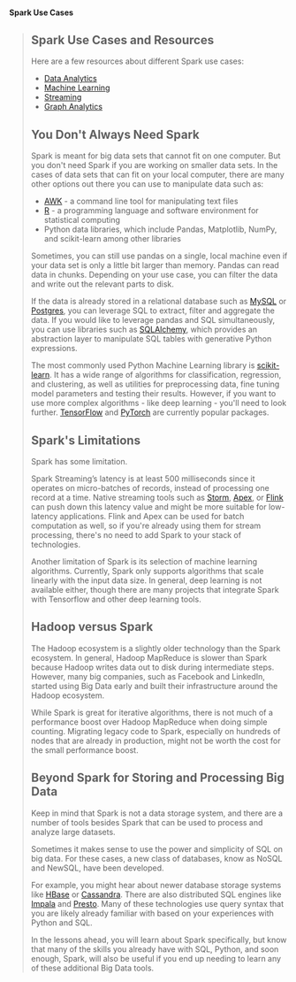 #### Spark Use Cases

>## Spark Use Cases and Resources
>
>Here are a few resources about different Spark use cases:
>
>- [Data Analytics](https://spark.apache.org/sql/)
>- [Machine Learning](https://spark.apache.org/mllib/)
>- [Streaming](https://spark.apache.org/streaming/)
>- [Graph Analytics](https://spark.apache.org/graphx/)
>
>## You Don't Always Need Spark
>
>Spark is meant for big data sets that cannot fit on one computer. But you don't need Spark if you are working on smaller data sets. In the cases of data sets that can fit on your local computer, there are many other options out there you can use to manipulate data such as:
>
>- [AWK](https://en.wikipedia.org/wiki/AWK) - a command line tool for manipulating text files
>- [R](https://www.r-project.org/) - a programming language and software environment for statistical computing
>- Python data libraries, which include Pandas, Matplotlib, NumPy, and scikit-learn among other libraries
>
>Sometimes, you can still use pandas on a single, local machine even if your data set is only a little bit larger than memory. Pandas can read data in chunks. Depending on your use case, you can filter the data and write out the relevant parts to disk.
>
>If the data is already stored in a relational database such as [MySQL](https://www.mysql.com/) or [Postgres](https://www.postgresql.org/), you can leverage SQL to extract, filter and aggregate the data. If you would like to leverage pandas and SQL simultaneously, you can use libraries such as [SQLAlchemy](https://www.sqlalchemy.org/), which provides an abstraction layer to manipulate SQL tables with generative Python expressions.
>
>The most commonly used Python Machine Learning library is [scikit-learn](http://scikit-learn.org/stable/). It has a wide range of algorithms for classification, regression, and clustering, as well as utilities for preprocessing data, fine tuning model parameters and testing their results. However, if you want to use more complex algorithms - like deep learning - you'll need to look further. [TensorFlow](https://www.tensorflow.org/) and [PyTorch](https://pytorch.org/) are currently popular packages.
>
>## Spark's Limitations
>
>Spark has some limitation.
>
>Spark Streaming’s latency is at least 500 milliseconds since it operates on micro-batches of records, instead of processing one record at a time. Native streaming tools such as [Storm](https://storm.apache.org/), [Apex](https://apex.apache.org/), or [Flink](https://flink.apache.org/) can push down this latency value and might be more suitable for low-latency applications. Flink and Apex can be used for batch computation as well, so if you're already using them for stream processing, there's no need to add Spark to your stack of technologies.
>
>Another limitation of Spark is its selection of machine learning algorithms. Currently, Spark only supports algorithms that scale linearly with the input data size. In general, deep learning is not available either, though there are many projects that integrate Spark with Tensorflow and other deep learning tools.
>
>## Hadoop versus Spark
>
>The Hadoop ecosystem is a slightly older technology than the Spark ecosystem. In general, Hadoop MapReduce is slower than Spark because Hadoop writes data out to disk during intermediate steps. However, many big companies, such as Facebook and LinkedIn, started using Big Data early and built their infrastructure around the Hadoop ecosystem.
>
>While Spark is great for iterative algorithms, there is not much of a performance boost over Hadoop MapReduce when doing simple counting. Migrating legacy code to Spark, especially on hundreds of nodes that are already in production, might not be worth the cost for the small performance boost.
>
>## Beyond Spark for Storing and Processing Big Data
>
>Keep in mind that Spark is not a data storage system, and there are a number of tools besides Spark that can be used to process and analyze large datasets.
>
>Sometimes it makes sense to use the power and simplicity of SQL on big data. For these cases, a new class of databases, know as NoSQL and NewSQL, have been developed.
>
>For example, you might hear about newer database storage systems like [HBase](https://hbase.apache.org/) or [Cassandra](https://cassandra.apache.org/). There are also distributed SQL engines like [Impala](https://impala.apache.org/) and [Presto](https://prestodb.io/). Many of these technologies use query syntax that you are likely already familiar with based on your experiences with Python and SQL.
>
>In the lessons ahead, you will learn about Spark specifically, but know that many of the skills you already have with SQL, Python, and soon enough, Spark, will also be useful if you end up needing to learn any of these additional Big Data tools.
